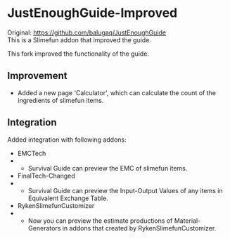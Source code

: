 # JustEnoughGuide-Improved


Original: https://github.com/balugaq/JustEnoughGuide  
This is a Slimefun addon that improved the guide.  

This fork improved the functionality of the guide.  

## Improvement
  - Added a new page 'Calculator', which can calculate the count of the ingredients of slimefun items.

## Integration
Added integration with following addons:  
  - EMCTech
  -  - Survival Guide can preview the EMC of slimefun items.
  - FinalTech-Changed
  -  - Survival Guide can preview the Input-Output Values of any items in Equivalent Exchange Table.
  - RykenSlimefunCustomizer
  -  - Now you can preview the estimate productions of Material-Generators in addons that created by RykenSlimefunCustomizer.
